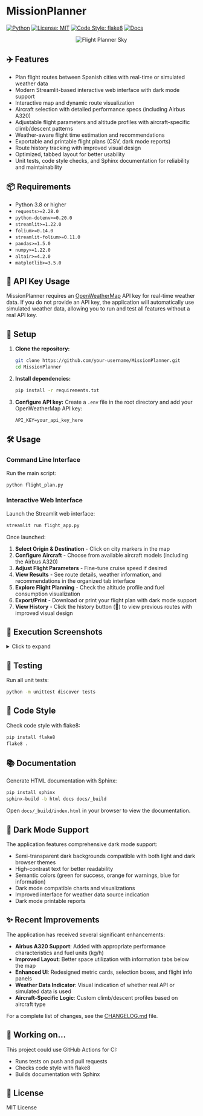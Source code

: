 # MissionPlanner

[![Python](https://img.shields.io/badge/python-3.8%2B-blue.svg)](https://www.python.org/downloads/)
[![License: MIT](https://img.shields.io/badge/License-MIT-yellow.svg)](LICENSE)
[![Code Style: flake8](https://img.shields.io/badge/code%20style-flake8-brightgreen.svg)](https://flake8.pycqa.org/en/latest/)
[![Docs](https://img.shields.io/badge/docs-Sphinx-informational)](docs/_build/index.html)

<p align="center">
   <img src="assets/sky.gif" alt="Flight Planner Sky" width="560" />
</p>


## ✈️ Features
- Plan flight routes between Spanish cities with real-time or simulated weather data
- Modern Streamlit-based interactive web interface with dark mode support
- Interactive map and dynamic route visualization
- Aircraft selection with detailed performance specs (including Airbus A320)
- Adjustable flight parameters and altitude profiles with aircraft-specific climb/descent patterns
- Weather-aware flight time estimation and recommendations
- Exportable and printable flight plans (CSV, dark mode reports)
- Route history tracking with improved visual design
- Optimized, tabbed layout for better usability
- Unit tests, code style checks, and Sphinx documentation for reliability and maintainability

## 📦 Requirements
- Python 3.8 or higher
- `requests>=2.28.0`
- `python-dotenv>=0.20.0`
- `streamlit>=1.22.0`
- `folium>=0.14.0`
- `streamlit-folium>=0.11.0`
- `pandas>=1.5.0`
- `numpy>=1.22.0`
- `altair>=4.2.0`
- `matplotlib>=3.5.0`

## 🔑 API Key Usage
MissionPlanner requires an [OpenWeatherMap](openweathermap.org) API key for real-time weather data. If you do not provide an API key, the application will automatically use simulated weather data, allowing you to run and test all features without a real API key.

## 🚀 Setup
1. **Clone the repository:**
   ```sh
   git clone https://github.com/your-username/MissionPlanner.git
   cd MissionPlanner
   ```
2. **Install dependencies:**
   ```sh
   pip install -r requirements.txt
   ```
3. **Configure API key:**
   Create a `.env` file in the root directory and add your OpenWeatherMap API key:
   ```env
   API_KEY=your_api_key_here
   ```

## 🛠️ Usage

### Command Line Interface
Run the main script:
```sh
python flight_plan.py
```

### Interactive Web Interface
Launch the Streamlit web interface:
```sh
streamlit run flight_app.py
```

Once launched:
1. **Select Origin & Destination** - Click on city markers in the map
2. **Configure Aircraft** - Choose from available aircraft models (including the Airbus A320)
3. **Adjust Flight Parameters** - Fine-tune cruise speed if desired
4. **View Results** - See route details, weather information, and recommendations in the organized tab interface
5. **Explore Flight Planning** - Check the altitude profile and fuel consumption visualization
6. **Export/Print** - Download or print your flight plan with dark mode support
7. **View History** - Click the history button (📜) to view previous routes with improved visual design

## 📸 Execution Screenshots

<details>
<summary>Click to expand</summary>
<br>
<p align="center">
  <img src="assets/1.png" alt="Execution Screenshot 1" width="800" />
  <br>
  <img src="assets/2.png" alt="Execution Screenshot 2" width="800" />
  <br>
  <img src="assets/3.png" alt="Execution Screenshot 3" width="800" />
</p>
</details>

## 🧪 Testing
Run all unit tests:
```sh
python -m unittest discover tests
```

## 🧹 Code Style
Check code style with flake8:
```sh
pip install flake8
flake8 .
```

## 📚 Documentation
Generate HTML documentation with Sphinx:
```sh
pip install sphinx
sphinx-build -b html docs docs/_build
```

Open `docs/_build/index.html` in your browser to view the documentation.

## 🌙 Dark Mode Support
The application features comprehensive dark mode support:
- Semi-transparent dark backgrounds compatible with both light and dark browser themes
- High-contrast text for better readability
- Semantic colors (green for success, orange for warnings, blue for information)
- Dark mode compatible charts and visualizations
- Improved interface for weather data source indication
- Dark mode printable reports

## ✨ Recent Improvements
The application has received several significant enhancements:
- **Airbus A320 Support**: Added with appropriate performance characteristics and fuel units (kg/h)
- **Improved Layout**: Better space utilization with information tabs below the map
- **Enhanced UI**: Redesigned metric cards, selection boxes, and flight info panels
- **Weather Data Indicator**: Visual indication of whether real API or simulated data is used
- **Aircraft-Specific Logic**: Custom climb/descent profiles based on aircraft type

For a complete list of changes, see the [CHANGELOG.md](CHANGELOG.md) file.

## 🤖 Working on...
This project could use GitHub Actions for CI:
- Runs tests on push and pull requests
- Checks code style with flake8
- Builds documentation with Sphinx

## 📄 License
MIT License
